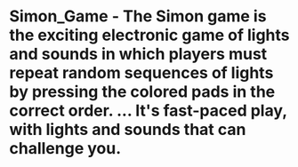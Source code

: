 # Simon_Game - The Simon game is the exciting electronic game of lights and sounds in which players must repeat random sequences of lights by pressing the colored pads in the correct order. ... It's fast-paced play, with lights and sounds that can challenge you.
